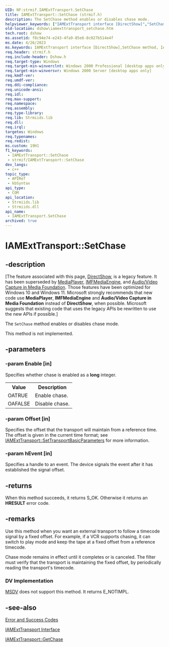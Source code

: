 ```yaml
---
UID: NF:strmif.IAMExtTransport.SetChase
title: IAMExtTransport::SetChase (strmif.h)
description: The SetChase method enables or disables chase mode.
helpviewer_keywords: ["IAMExtTransport interface [DirectShow]","SetChase method","IAMExtTransport.SetChase","IAMExtTransport::SetChase","IAMExtTransportSetChase","SetChase","SetChase method [DirectShow]","SetChase method [DirectShow]","IAMExtTransport interface","dshow.iamexttransport_setchase","strmif/IAMExtTransport::SetChase"]
old-location: dshow\iamexttransport_setchase.htm
tech.root: dshow
ms.assetid: f8c94e74-e243-4fa9-85e6-8c027b514e4f
ms.date: 4/26/2023
ms.keywords: IAMExtTransport interface [DirectShow],SetChase method, IAMExtTransport.SetChase, IAMExtTransport::SetChase, IAMExtTransportSetChase, SetChase, SetChase method [DirectShow], SetChase method [DirectShow],IAMExtTransport interface, dshow.iamexttransport_setchase, strmif/IAMExtTransport::SetChase
req.header: strmif.h
req.include-header: Dshow.h
req.target-type: Windows
req.target-min-winverclnt: Windows 2000 Professional [desktop apps only]
req.target-min-winversvr: Windows 2000 Server [desktop apps only]
req.kmdf-ver: 
req.umdf-ver: 
req.ddi-compliance: 
req.unicode-ansi: 
req.idl: 
req.max-support: 
req.namespace: 
req.assembly: 
req.type-library: 
req.lib: Strmiids.lib
req.dll: 
req.irql: 
targetos: Windows
req.typenames: 
req.redist: 
ms.custom: 19H1
f1_keywords:
 - IAMExtTransport::SetChase
 - strmif/IAMExtTransport::SetChase
dev_langs:
 - c++
topic_type:
 - APIRef
 - kbSyntax
api_type:
 - COM
api_location:
 - Strmiids.lib
 - Strmiids.dll
api_name:
 - IAMExtTransport.SetChase
archived: true
---
```


# IAMExtTransport::SetChase


## -description

\[The feature associated with this page, [DirectShow](/windows/win32/directshow/directshow), is a legacy feature. It has been superseded by [MediaPlayer](/uwp/api/Windows.Media.Playback.MediaPlayer), [IMFMediaEngine](/windows/win32/api/mfmediaengine/nn-mfmediaengine-imfmediaengine), and [Audio/Video Capture in Media Foundation](/windows/win32/medfound/audio-video-capture-in-media-foundation). Those features have been optimized for Windows 10 and Windows 11. Microsoft strongly recommends that new code use **MediaPlayer**, **IMFMediaEngine** and **Audio/Video Capture in Media Foundation** instead of **DirectShow**, when possible. Microsoft suggests that existing code that uses the legacy APIs be rewritten to use the new APIs if possible.\]

The <code>SetChase</code> method enables or disables chase mode.



This method is not implemented.

## -parameters

### -param Enable [in]

Specifies whether chase is enabled as a <b>long</b> integer.

<table>
<tr>
<th>Value
                </th>
<th>Description
                </th>
</tr>
<tr>
<td>OATRUE</td>
<td>Enable chase.</td>
</tr>
<tr>
<td>OAFALSE</td>
<td>Disable chase.</td>
</tr>
</table>

### -param Offset [in]

Specifies the offset that the transport will maintain from a reference time. The offset is given in the current time format; see <a href="/windows/desktop/api/strmif/nf-strmif-iamexttransport-settransportbasicparameters">IAMExtTransport::SetTransportBasicParameters</a> for more information.

### -param hEvent [in]

Specifies a handle to an event. The device signals the event after it has established the signal offset.

## -returns

When this method succeeds, it returns S_OK. Otherwise it returns an <b>HRESULT</b> error code.

## -remarks

Use this method when you want an external transport to follow a timecode signal by a fixed offset. For example, if a VCR supports chasing, it can switch to play mode and keep the tape at a fixed offset from a reference timecode.

Chase mode remains in effect until it completes or is canceled. The filter must verify that the transport is maintaining the fixed offset, by periodically reading the transport's timecode.

<h3><a id="DV_Implementation"></a><a id="dv_implementation"></a><a id="DV_IMPLEMENTATION"></a>DV Implementation</h3>

<a href="/windows/desktop/DirectShow/msdv-driver">MSDV</a> does not support this method. It returns E_NOTIMPL.

## -see-also

<a href="/windows/desktop/DirectShow/error-and-success-codes">Error and Success Codes</a>



<a href="/windows/desktop/api/strmif/nn-strmif-iamexttransport">IAMExtTransport Interface</a>



<a href="/windows/desktop/api/strmif/nf-strmif-iamexttransport-getchase">IAMExtTransport::GetChase</a>